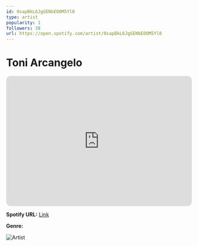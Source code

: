 ```yaml
---
id: 0sapBkL6JgGENbEOOM5Yl0
type: artist
popularity: 1
followers: 38
url: https://open.spotify.com/artist/0sapBkL6JgGENbEOOM5Yl0
---
```

# Toni Arcangelo

<iframe style="border-radius:12px" src="https://open.spotify.com/embed/artist/0sapBkL6JgGENbEOOM5Yl0" width="100%" height="352" frameBorder="0" allowfullscreen="" allow="autoplay; clipboard-write; encrypted-media; fullscreen; picture-in-picture" loading="lazy"></iframe>

**Spotify URL:** [Link](https://open.spotify.com/artist/0sapBkL6JgGENbEOOM5Yl0)

**Genre:** 

![Artist](https://i.scdn.co/image/ab6761610000e5eb2aad8ff97755097d3467e6b5)

